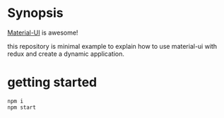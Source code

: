 # Synopsis

[Material-UI](http://callemall.github.io/material-ui/) is awesome!

this repository is minimal example to explain how to use material-ui with redux and create a dynamic application.

# getting started 

```
npm i
npm start
```
